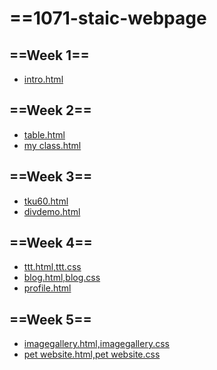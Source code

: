 # ==1071-staic-webpage

## ==Week 1==
* [intro.html](https://night890621.github.io/107web/w01/w01/intro.html)

## ==Week 2==
* [table.html](https://night890621.github.io/107web/w02/table/207410456_%E7%8E%8B%E5%A7%B5%E6%96%87.html)
* [my class.html](https://night890621.github.io/107web/w02/class/class2.html)

## ==Week 3==
* [tku60.html](https://night890621.github.io/107web/w03/tku60/tku60.html)
* [divdemo.html](https://night890621.github.io/107web/w03/div/div.html)

## ==Week 4==
* [ttt.html,ttt.css](https://night890621.github.io/107web/w04/ttt/ttt.html)
* [blog.html,blog.css](https://night890621.github.io/107web/w04/blog/blog.html)
* [profile.html](https://night890621.github.io/107web/w04/profile/profile.html)

## ==Week 5==
* [imagegallery.html,imagegallery.css](https://night890621.github.io/107web/w05/imagegallery/imagegallery.html)
* [pet website.html,pet website.css](https://night890621.github.io/107web/w05/pet%20website/petwebsite.html)
<!--stackedit_data:
eyJoaXN0b3J5IjpbLTg2MDA2Mjk1NywtNDQ5MzMwODI5XX0=
-->